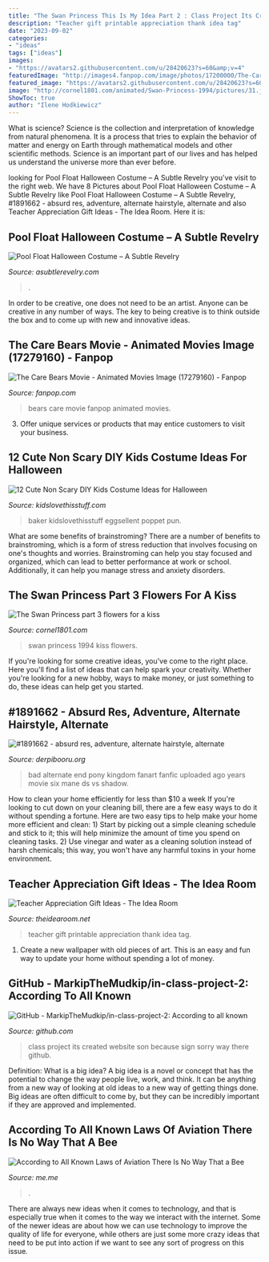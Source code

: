 ```yaml
---
title: "The Swan Princess This Is My Idea Part 2 : Class Project Its Created Website Son Because Sign Sorry Way There Github"
description: "Teacher gift printable appreciation thank idea tag"
date: "2023-09-02"
categories:
- "ideas"
tags: ["ideas"]
images:
- "https://avatars2.githubusercontent.com/u/28420623?s=60&amp;v=4"
featuredImage: "http://images4.fanpop.com/image/photos/17200000/The-Care-Bears-Movie-animated-movies-17279160-1067-800.jpg"
featured_image: "https://avatars2.githubusercontent.com/u/28420623?s=60&amp;v=4"
image: "http://cornel1801.com/animated/Swan-Princess-1994/pictures/31.jpg"
ShowToc: true
author: "Ilene Hodkiewicz"
---
```



What is science?
Science is the collection and interpretation of knowledge from natural phenomena. It is a process that tries to explain the behavior of matter and energy on Earth through mathematical models and other scientific methods. Science is an important part of our lives and has helped us understand the universe more than ever before.

	

		
looking for Pool Float Halloween Costume – A Subtle Revelry you've visit to the right web. We have 8 Pictures about Pool Float Halloween Costume – A Subtle Revelry like Pool Float Halloween Costume – A Subtle Revelry, #1891662 - absurd res, adventure, alternate hairstyle, alternate and also Teacher Appreciation Gift Ideas - The Idea Room. Here it is:
		
    
## Pool Float Halloween Costume – A Subtle Revelry

<img loading=lazy src="https://asubtlerevelry.com/wp-content/uploads/2016/09/swan-song2-740x1062.jpg" onerror="this.onerror=null;this.src='https://tse2.mm.bing.net/th?id=OIP.7zHbj22o16hbi9_7nR9JdwHaKo&amp;pid=15.1';" alt="Pool Float Halloween Costume – A Subtle Revelry">

_Source: asubtlerevelry.com_

>. 

	

In order to be creative, one does not need to be an artist. Anyone can be creative in any number of ways. The key to being creative is to think outside the box and to come up with new and innovative ideas.

    
## The Care Bears Movie - Animated Movies Image (17279160) - Fanpop

<img loading=lazy src="http://images4.fanpop.com/image/photos/17200000/The-Care-Bears-Movie-animated-movies-17279160-1067-800.jpg" onerror="this.onerror=null;this.src='https://tse3.mm.bing.net/th?id=OIP.t8Fpy8b84o2abkhDa_hLIQHaFj&amp;pid=15.1';" alt="The Care Bears Movie - Animated Movies Image (17279160) - Fanpop">

_Source: fanpop.com_

>bears care movie fanpop animated movies. 

	

3. Offer unique services or products that may entice customers to visit your business.

    
## 12 Cute Non Scary DIY Kids Costume Ideas For Halloween

<img loading=lazy src="https://kidslovethisstuff.com/wp-content/uploads/2015/10/Non-scary-kids-Halloween-costumes-to-DIY-The-baker-costume.jpg" onerror="this.onerror=null;this.src='https://tse2.mm.bing.net/th?id=OIP.6pYHzTWke60Be97OV6zwCgHaLJ&amp;pid=15.1';" alt="12 Cute Non Scary DIY Kids Costume Ideas for Halloween">

_Source: kidslovethisstuff.com_

>baker kidslovethisstuff eggsellent poppet pun. 

	

What are some benefits of brainstroming?
There are a number of benefits to brainstroming, which is a form of stress reduction that involves focusing on one's thoughts and worries. Brainstroming can help you stay focused and organized, which can lead to better performance at work or school. Additionally, it can help you manage stress and anxiety disorders.

    
## The Swan Princess Part 3 Flowers For A Kiss

<img loading=lazy src="http://cornel1801.com/animated/Swan-Princess-1994/pictures/31.jpg" onerror="this.onerror=null;this.src='https://tse3.mm.bing.net/th?id=OIP.7f7M-AOui2VCmY2x14E7-QHaEK&amp;pid=15.1';" alt="The Swan Princess part 3 flowers for a kiss">

_Source: cornel1801.com_

>swan princess 1994 kiss flowers. 

	

If you're looking for some creative ideas, you've come to the right place. Here you'll find a list of ideas that can help spark your creativity. Whether you're looking for a new hobby, ways to make money, or just something to do, these ideas can help get you started.

    
## #1891662 - Absurd Res, Adventure, Alternate Hairstyle, Alternate

<img loading=lazy src="https://derpicdn.net/img/download/2018/11/26/1891662.png" onerror="this.onerror=null;this.src='https://tse2.mm.bing.net/th?id=OIP.w4htZFqSfv6di93541rPcQHaK6&amp;pid=15.1';" alt="#1891662 - absurd res, adventure, alternate hairstyle, alternate">

_Source: derpibooru.org_

>bad alternate end pony kingdom fanart fanfic uploaded ago years movie six mane ds vs shadow. 

	

How to clean your home efficiently for less than $10 a week
If you're looking to cut down on your cleaning bill, there are a few easy ways to do it without spending a fortune. Here are two easy tips to help make your home more efficient and clean: 1) Start by picking out a simple cleaning schedule and stick to it; this will help minimize the amount of time you spend on cleaning tasks. 2) Use vinegar and water as a cleaning solution instead of harsh chemicals; this way, you won't have any harmful toxins in your home environment.

    
## Teacher Appreciation Gift Ideas - The Idea Room

<img loading=lazy src="http://www.theidearoom.net/wp-content/uploads/2016/04/Thank-You-Teacher-Printable.jpg" onerror="this.onerror=null;this.src='https://tse1.mm.bing.net/th?id=OIP.XyYEkEEwBlochLE_ybwpYwHaKy&amp;pid=15.1';" alt="Teacher Appreciation Gift Ideas - The Idea Room">

_Source: theidearoom.net_

>teacher gift printable appreciation thank idea tag. 

	

1. Create a new wallpaper with old pieces of art. This is an easy and fun way to update your home without spending a lot of money.

    
## GitHub - MarkipTheMudkip/in-class-project-2: According To All Known

<img loading=lazy src="https://avatars2.githubusercontent.com/u/28420623?s=60&amp;v=4" onerror="this.onerror=null;this.src='https://tse2.mm.bing.net/th?id=OIP.7EsxuBfMQkKVU7HQtmILaAAAAA&amp;pid=15.1';" alt="GitHub - MarkipTheMudkip/in-class-project-2: According to all known">

_Source: github.com_

>class project its created website son because sign sorry way there github. 

	

Definition: What is a big idea?
A big idea is a novel or concept that has the potential to change the way people live, work, and think. It can be anything from a new way of looking at old ideas to a new way of getting things done. Big ideas are often difficult to come by, but they can be incredibly important if they are approved and implemented.

    
## According To All Known Laws Of Aviation There Is No Way That A Bee

<img loading=lazy src="https://pics.me.me/viral-james-comeys-secret-twitter-account-allegedly-exposed-he-18545918.png" onerror="this.onerror=null;this.src='https://tse1.mm.bing.net/th?id=OIP.72UzspwRdF9AQr98lMeGXAHa39&amp;pid=15.1';" alt="According to All Known Laws of Aviation There Is No Way That a Bee">

_Source: me.me_

>. 

	

There are always new ideas when it comes to technology, and that is especially true when it comes to the way we interact with the internet. Some of the newer ideas are about how we can use technology to improve the quality of life for everyone, while others are just some more crazy ideas that need to be put into action if we want to see any sort of progress on this issue.


